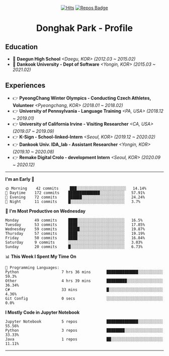 <div align=center>
  
[![Hits](https://hits.seeyoufarm.com/api/count/incr/badge.svg?url=https%3A%2F%2Fgithub.com%2FDonghakPark)](https://hits.seeyoufarm.com)
[![Repos Badge](https://badges.pufler.dev/repos/DonghakPark)](https://badges.pufler.dev)

# Donghak Park - Profile

</div>

<!--[![Donghak's github stats](https://github-readme-stats.vercel.app/api?username=DonghakPark&show_icons=true&theme=vue)](https://github.com/anuraghazra/github-readme-stats)
[![Top Langs](https://github-readme-stats.vercel.app/api/top-langs/?username=DonghakPark&layout=compact)](https://github.com/anuraghazra/github-readme-stats)
-->

## Education
- :school: **Daegun High School** *<Daegu, KOR> (2012.03 ~ 2015.02)*
- :school: **Dankook University - Dept of Software** *<Yongin, KOR> (2015.03 ~ 2021.02)*

## Experiences
- &#128073; **PyeongChang Winter Olympics - Conducting Czech Athletes, Volunteer** *<Pyeongchang, KOR> (2018.01 ~ 2018.02)*
- &#128073; **University of Pennsylvania - Language Training** *<PA, USA> (2018.12 ~ 2019.01)*
- &#128073; **University of California Irvine - Visiting Researcher** *<CA, USA> (2019.07 ~ 2019.09)*
- &#128073; **K-Sign - School-linked-Intern**  *<Seoul, KOR> (2019.12 ~ 2020.02)*
- &#128073; **Dankook Univ. IDA_lab - Assistant Researcher** *<Yongin, KOR> (2019.10 ~ 2020.08)*
- &#128073; **Remake Digital Crolo - development Intern** *<Seoul, KOR> (2020.09 ~ 2020.12)*
---

<!--START_SECTION:waka-->
**I'm an Early 🐤** 

```text
🌞 Morning    42 commits     ███░░░░░░░░░░░░░░░░░░░░░░   14.14% 
🌆 Daytime    172 commits    ██████████████░░░░░░░░░░░   57.91% 
🌃 Evening    72 commits     ██████░░░░░░░░░░░░░░░░░░░   24.24% 
🌙 Night      11 commits     █░░░░░░░░░░░░░░░░░░░░░░░░   3.7%

```
📅 **I'm Most Productive on Wednesday** 

```text
Monday       49 commits     ████░░░░░░░░░░░░░░░░░░░░░   16.5% 
Tuesday      53 commits     ████░░░░░░░░░░░░░░░░░░░░░   17.85% 
Wednesday    59 commits     █████░░░░░░░░░░░░░░░░░░░░   19.87% 
Thursday     57 commits     ████░░░░░░░░░░░░░░░░░░░░░   19.19% 
Friday       50 commits     ████░░░░░░░░░░░░░░░░░░░░░   16.84% 
Saturday     9 commits      ░░░░░░░░░░░░░░░░░░░░░░░░░   3.03% 
Sunday       20 commits     █░░░░░░░░░░░░░░░░░░░░░░░░   6.73%

```


📊 **This Week I Spent My Time On** 

```text
💬 Programming Languages: 
Python                   7 hrs 36 mins       ██████████████░░░░░░░░░░░   59.3% 
Other                    4 hrs 39 mins       █████████░░░░░░░░░░░░░░░░   36.34% 
C#                       33 mins             █░░░░░░░░░░░░░░░░░░░░░░░░   4.36% 
Git Config               0 secs              ░░░░░░░░░░░░░░░░░░░░░░░░░   0.0%

```

**I Mostly Code in Jupyter Notebook** 

```text
Jupyter Notebook         5 repos             ██████████████░░░░░░░░░░░   55.56% 
Python                   3 repos             ████████░░░░░░░░░░░░░░░░░   33.33% 
Java                     1 repos             ██░░░░░░░░░░░░░░░░░░░░░░░   11.11%

```



<!--END_SECTION:waka-->

--- 

